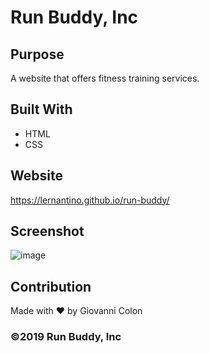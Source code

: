 # Run Buddy, Inc

## Purpose
A website that offers fitness training services. 

## Built With
* HTML
* CSS

## Website
https://lernantino.github.io/run-buddy/

## Screenshot
![image](https://user-images.githubusercontent.com/88457455/158042096-89b6b6e4-cd95-42a1-9941-87cdb4aa4020.png)

## Contribution
Made with ❤️ by Giovanni Colon

### ©️2019 Run Buddy, Inc
